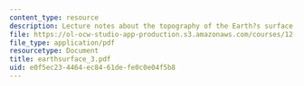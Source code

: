 ```yaml
---
content_type: resource
description: Lecture notes about the topography of the Earth?s surface.
file: https://ol-ocw-studio-app-production.s3.amazonaws.com/courses/12-090-the-environment-of-the-earths-surface-spring-2007/e0f5ec234464ec8461defe0c0e04f5b8_earthsurface_3.pdf
file_type: application/pdf
resourcetype: Document
title: earthsurface_3.pdf
uid: e0f5ec23-4464-ec84-61de-fe0c0e04f5b8
---
```

